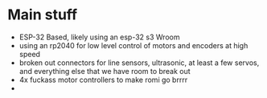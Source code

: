 # Main stuff
- ESP-32 Based, likely using an esp-32 s3 Wroom
- using an rp2040 for low level control of motors and encoders at high speed
- broken out connectors for line sensors, ultrasonic, at least a few servos, and everything else that we have room to break out
- 4x fuckass motor controllers to make romi go brrrr
- 